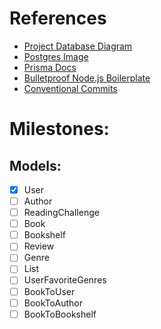 # References

- [Project Database Diagram](https://dbdiagram.io/d/65c3c826ac844320aead1fcb)
- [Postgres Image](https://hub.docker.com/_/postgres )
- [Prisma Docs](https://www.prisma.io/docs/)
- [Bulletproof Node.js Boilerplate](https://www.softwareontheroad.com/ideal-nodejs-project-structure/)
- [Conventional Commits](https://www.conventionalcommits.org/en/v1.0.0/)

# Milestones:
## Models:
- [x] User
- [ ] Author
- [ ] ReadingChallenge
- [ ] Book
- [ ] Bookshelf
- [ ] Review
- [ ] Genre
- [ ] List
- [ ] UserFavoriteGenres
- [ ] BookToUser
- [ ] BookToAuthor
- [ ] BookToBookshelf
